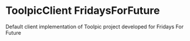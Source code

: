 # ToolpicClient FridaysForFuture
 Default client implementation of Toolpic project developed for Fridays For Future

